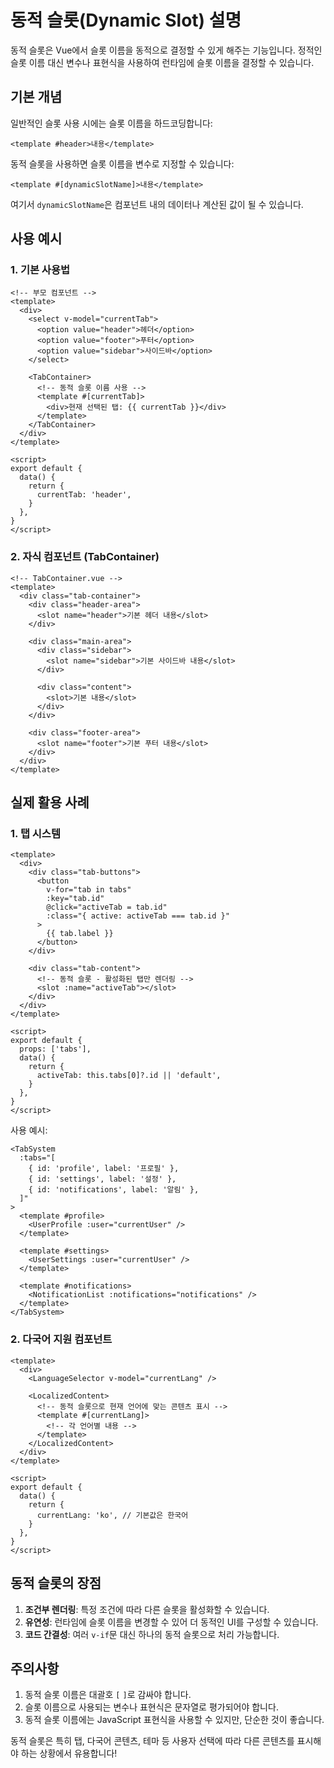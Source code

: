 # 동적 슬롯(Dynamic Slot) 설명

동적 슬롯은 Vue에서 슬롯 이름을 동적으로 결정할 수 있게 해주는 기능입니다. 정적인 슬롯 이름 대신 변수나 표현식을 사용하여 런타임에 슬롯 이름을 결정할 수 있습니다.

## 기본 개념

일반적인 슬롯 사용 시에는 슬롯 이름을 하드코딩합니다:

```vue
<template #header>내용</template>
```

동적 슬롯을 사용하면 슬롯 이름을 변수로 지정할 수 있습니다:

```vue
<template #[dynamicSlotName]>내용</template>
```

여기서 `dynamicSlotName`은 컴포넌트 내의 데이터나 계산된 값이 될 수 있습니다.

## 사용 예시

### 1. 기본 사용법

```vue
<!-- 부모 컴포넌트 -->
<template>
  <div>
    <select v-model="currentTab">
      <option value="header">헤더</option>
      <option value="footer">푸터</option>
      <option value="sidebar">사이드바</option>
    </select>

    <TabContainer>
      <!-- 동적 슬롯 이름 사용 -->
      <template #[currentTab]>
        <div>현재 선택된 탭: {{ currentTab }}</div>
      </template>
    </TabContainer>
  </div>
</template>

<script>
export default {
  data() {
    return {
      currentTab: 'header',
    }
  },
}
</script>
```

### 2. 자식 컴포넌트 (TabContainer)

```vue
<!-- TabContainer.vue -->
<template>
  <div class="tab-container">
    <div class="header-area">
      <slot name="header">기본 헤더 내용</slot>
    </div>

    <div class="main-area">
      <div class="sidebar">
        <slot name="sidebar">기본 사이드바 내용</slot>
      </div>

      <div class="content">
        <slot>기본 내용</slot>
      </div>
    </div>

    <div class="footer-area">
      <slot name="footer">기본 푸터 내용</slot>
    </div>
  </div>
</template>
```

## 실제 활용 사례

### 1. 탭 시스템

```vue
<template>
  <div>
    <div class="tab-buttons">
      <button
        v-for="tab in tabs"
        :key="tab.id"
        @click="activeTab = tab.id"
        :class="{ active: activeTab === tab.id }"
      >
        {{ tab.label }}
      </button>
    </div>

    <div class="tab-content">
      <!-- 동적 슬롯 - 활성화된 탭만 렌더링 -->
      <slot :name="activeTab"></slot>
    </div>
  </div>
</template>

<script>
export default {
  props: ['tabs'],
  data() {
    return {
      activeTab: this.tabs[0]?.id || 'default',
    }
  },
}
</script>
```

사용 예시:

```vue
<TabSystem
  :tabs="[
    { id: 'profile', label: '프로필' },
    { id: 'settings', label: '설정' },
    { id: 'notifications', label: '알림' },
  ]"
>
  <template #profile>
    <UserProfile :user="currentUser" />
  </template>
  
  <template #settings>
    <UserSettings :user="currentUser" />
  </template>
  
  <template #notifications>
    <NotificationList :notifications="notifications" />
  </template>
</TabSystem>
```

### 2. 다국어 지원 컴포넌트

```vue
<template>
  <div>
    <LanguageSelector v-model="currentLang" />

    <LocalizedContent>
      <!-- 동적 슬롯으로 현재 언어에 맞는 콘텐츠 표시 -->
      <template #[currentLang]>
        <!-- 각 언어별 내용 -->
      </template>
    </LocalizedContent>
  </div>
</template>

<script>
export default {
  data() {
    return {
      currentLang: 'ko', // 기본값은 한국어
    }
  },
}
</script>
```

## 동적 슬롯의 장점

1. **조건부 렌더링**: 특정 조건에 따라 다른 슬롯을 활성화할 수 있습니다.
2. **유연성**: 런타임에 슬롯 이름을 변경할 수 있어 더 동적인 UI를 구성할 수 있습니다.
3. **코드 간결성**: 여러 `v-if`문 대신 하나의 동적 슬롯으로 처리 가능합니다.

## 주의사항

1. 동적 슬롯 이름은 대괄호 `[` `]`로 감싸야 합니다.
2. 슬롯 이름으로 사용되는 변수나 표현식은 문자열로 평가되어야 합니다.
3. 동적 슬롯 이름에는 JavaScript 표현식을 사용할 수 있지만, 단순한 것이 좋습니다.

동적 슬롯은 특히 탭, 다국어 콘텐츠, 테마 등 사용자 선택에 따라 다른 콘텐츠를 표시해야 하는 상황에서 유용합니다!

